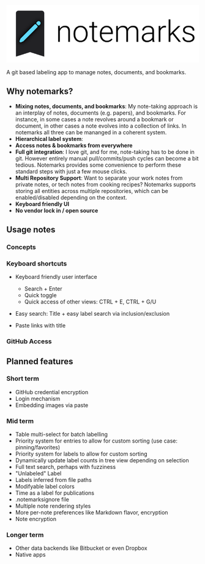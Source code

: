 
![logo/full.png](logo/full.png)

A git based labeling app to manage notes, documents, and bookmarks.

## Why notemarks?

- **Mixing notes, documents, and bookmarks**: My note-taking approach is an interplay of notes, documents (e.g. papers), and bookmarks. For instance, in some cases a note revolves around a bookmark or document, in other cases a note evolves into a collection of links. In notemarks all three can be mananged in a coherent system.
- **Hierarchical label system**:
- **Access notes & bookmarks from everywhere**
- **Full git integration**: I love git, and for me, note-taking has to be done in git. However entirely manual pull/commits/push cycles can become a bit tedious. Notemarks provides some convenience to perform these standard steps with just a few mouse clicks.
- **Multi Repository Support**: Want to separate your work notes from private notes, or tech notes from cooking recipes? Notemarks supports storing all entities across multiple repositories, which can be enabled/disabled depending on the context.
- **Keyboard friendly UI**
- **No vendor lock in / open source**

## Usage notes

### Concepts

### Keyboard shortcuts

- Keyboard friendly user interface

  - Search + Enter
  - Quick toggle
  - Quick access of other views: CTRL + E, CTRL + G/U

- Easy search: Title + easy label search via inclusion/exclusion

- Paste links with title

### GitHub Access


## Planned features

### Short term

- GitHub credential encryption
- Login mechanism
- Embedding images via paste

### Mid term

- Table multi-select for batch labelling
- Priority system for entries to allow for custom sorting (use case: pinning/favorites)
- Priority system for labels to allow for custom sorting
- Dynamically update label counts in tree view depending on selection
- Full text search, perhaps with fuzziness
- "Unlabeled" Label
- Labels inferred from file paths
- Modifyable label colors
- Time as a label for publications
- .notemarksignore file
- Multiple note rendering styles
- More per-note preferences like Markdown flavor, encryption
- Note encryption

### Longer term

- Other data backends like Bitbucket or even Dropbox
- Native apps
